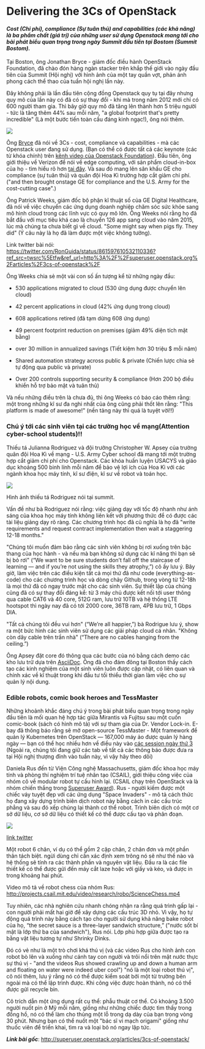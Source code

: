 # Delivering the 3Cs of OpenStack

#### ***Cost (Chi phí), compliance (Sự tuân thủ) and capabilities (các khả năng) là ba phẩm chất (giá trị) của những user sử dụng Openstack mang tới cho bài phát biểu quan trọng trong ngày Summit đầu tiên tại Bostom (Summit Bostom).*** 

Tại Boston, ông Jonathan Bryce - giám đốc điều hành OpenStack Foundation, đã chào đón hàng ngàn stacker trên khắp thế giới vào ngày đầu tiên của Summit (Hội nghị) với hình ảnh của một tay quần vợt, phản ánh phong cách thể thao của tuần hội nghị lần này. 

Đây không phải là lần đầu tiên cộng đồng Openstack quy tụ tại đây nhưng quy mô của lần này có đã có sự thay đổi - khi mà trong năm 2012 mới chỉ có 600 người tham gia. Thì bây giờ quy mô đã tăng lên thành hơn 5 triệu người - tức là tăng thêm 44% sau mỗi năm, "a global footprint that's pretty incredible" (Là một bước tiến toàn cầu đáng kinh ngạc!), ông nói thêm. 

<img src = "http://imgur.com/e09gXJq.jpg">

Ông [Bryce](https://twitter.com/jbryce) đã nói về 3Cs - cost, compliance và capabilities - mà các Openstack user đang sử dụng. (Bạn có thể có được tất cả các keynote (các từ khóa chính) trên [kênh video của Openstack Foundation](https://www.openstack.org/videos/boston-2017/tracks/keynotes)). Đầu tiên, ông giới thiệu về Verizon để nói về edge computing, với sản phẩm cloud-in-box của họ - tìm hiểu rõ hơn [tại đây](http://superuser.openstack.org/articles/edge-computing-verizon-openstack/). Và sau đó mang lên sân khấu GE cho compliance (sự tuân thủ) và quân đội Hoa Kì trường hợp cắt giảm chi phí. ("and then brought onstage GE for compliance and the U.S. Army for the cost-cutting case".)

Ông Patrick Weeks, giám đốc bộ phận kĩ thuật số của GE Digital Healthcare, đã nói về việc chuyển các ứng dụng doanh nghiệp chăm sóc sức khỏe sang mô hình cloud trong các lĩnh vực có quy mô lớn. Ông Weeks nói rằng họ đã bắt đầu với mục tiêu khá cao là chuyển 126 app sang cloud vào năm 2015, lúc mà chúng ta chưa biết gì về cloud. "Some might say when pigs fly. They did" (Ý câu này là họ đã làm được một việc không tưởng).

Link twitter bài nói: https://twitter.com/RonGuida/status/861597610532110336?ref_src=twsrc%5Etfw&ref_url=http%3A%2F%2Fsuperuser.openstack.org%2Farticles%2F3cs-of-openstack%2F

Ông Weeks chia sẻ một vài con số ấn tượng kể từ những ngày đầu:

- 530 applications migrated to cloud (530 ứng dụng được chuyển lên cloud)

- 42 percent applications in cloud (42% ứng dụng trong cloud)

- 608 applications retired (đã tạm dừng 608 ứng dụng)

- 49 percent footprint reduction on premises (giảm 49% diện tích mặt bằng)

- over 30 million in annualized savings (Tiết kiệm hơn 30 triệu $ mỗi năm)

- Shared automation strategy across public & private (Chiến lược chia sẻ tự động qua public và private)

- Over 200 controls supporting security & compliance (Hơn 200 bộ điều khiển hỗ trợ bảo mật và tuân thủ)

Và nếu những điều trên là chưa đủ, thì ông Weeks có báo cáo thêm rằng: một trong những kĩ sư đa nghi nhất của ông cũng phải thốt lên rằng: "This platform is made of awesome!" (nền tảng này thì quá là tuyệt vời!!)


### Chú ý tới các sinh viên tại các trường học về mạng(Attention cyber-school students)!!

Thiếu tá Julianna Rodriguez và đội trưởng Christopher W. Apsey của trường quân đội Hoa Kì về mạng - U.S. Army Cyber school đã mang tới một trường hợp cắt giảm chi phí cho Openstack. Các khóa huấn luyện USACYS và giáo dục khoảng 500 binh lính mỗi năm để bảo vệ lợi ích của Hoa Kì với các ngành khoa học máy tính, kĩ sư điện, kĩ sư về robot và toán học.

<img src = "http://imgur.com/yTPs2gW.jpg">

Hình ảnh thiếu tá  Rodriguez nói tại summit.

Vấn đề như bà Rodriguez nói rằng: việc giảng dạy với tốc độ nhanh như ánh sáng của khoa học máy tính không liên kết với phương thức để có được các tài liệu giảng dạy rõ ràng. Các chương trình học đã cũ nghĩa là họ đã "write requirements and request contract implementation then wait a staggering 12-18 months."

"Chúng tôi muốn đảm bảo rằng các sinh viên không bị rơi xuống trên bậc thang của học hành - và nếu mà bạn không sử dụng các kĩ năng thì bạn sẽ bị bỏ rơi" (“We want to be sure students don’t fall off the staircase of learning — and if you’re not using the skills they atrophy,”) cô ấy lưu ý. Bây giờ, làm việc trên các điều kiện tất cả mọi thứ đã như code (everything-as-code) cho các chương trình học và dòng chảy Github, trong vòng từ 12-18h là mọi thứ đã có ngay trước mặt cho các sinh viên. Sự thiết lập của chúng cũng đã có sự thay đổi đáng kể: từ 3 máy chủ được kết nối tới user thông qua cable CAT6 và 40 core, 512G ram, lưu trữ 10TB và hệ thống LTE hootspot thì ngày nay đã có tới 2000 core, 36TB ram, 4PB lưu trữ, 1 Gbps DIA. 

"Tất cả chúng tôi đều vui hơn" (“We’re all happier,”) bà Rodrigue lưu ý, show ra một bức hình các sinh viên sử dụng các giải pháp cloud cá nhân. "Không còn dây cable trên trần nhà" (“There are no cables hanging from the ceiling.”)

Ông Apsey đặt core đó thông qua các bước của nó bằng cách demo các kho lưu trữ dựa trên [AsciiDoc](https://en.wikipedia.org/wiki/AsciiDoc). Ông đã cho đám đông tại Boston thấy cách tạo các kinh nghiệm của một sinh viên luôn được cập nhật, có liên quan và chính xác về kĩ thuật trong khi đầu tư tối thiểu thời gian làm việc cho sự quản lý nội dung. 

### Edible robots, comic book heroes and TessMaster

Những khoảnh khắc đáng chú ý trong bài phát biểu quan trọng trong ngày đầu tiên là mối quan hệ hợp tác giữa Mirantis và Fujitsu sau một cuốn comic-book (sách có hình mô tả) với sự tham gia của Dr. Vendor Lock-in. E-bay đã thông báo rằng sẽ mở open-source TessMaster - Một framework để quản lý Kubernetes trên OpenStack — 167,000 máy ảo được quản lý hàng ngày —  bạn có thể học nhiều hơn về điều này vào [các session ngày thứ 3](https://www.openstack.org/summit/boston-2017/summit-schedule/events/18959/declarative-cloud-native-fleet-management-of-kubernetes-clusters-and-beyond-at-ebay?BackURL=https%3A%2F%2Fwww.openstack.org%2Fsummit%2Fboston-2017%2Fsummit-schedule%2Fglobal-search%3Ft%3DeBay%23eventid%3D18959) (Ngoài ra, chúng tôi đang giữ các tab về tất cả các thông báo được đưa ra tại Hội nghị thượng đỉnh vào tuần này, vì vậy hãy theo dõi)

Daniela Rus đến từ Viện Công nghệ Massachusetts, giám đốc khoa học máy tính và phòng thí nghiệm trí tuệ nhân tạo (CSAIL), giới thiệu công việc của nhóm cô  về modular robot tự cấu hình lại. (CSAIL chạy trên OpenStack và là nhóm chiến thắng trong [Superuser Award](http://superuser.openstack.org/articles/boston-superuser-awards-nominee-mit-computer-science-artificial-intelligence-lab/)). Rus - người kiếm được một chiếc váy tuyệt đẹp với các ứng dụng "Space Invaders" - mô tả cách thức họ đang xây dựng trình biên dịch robot này bằng cách in các cấu trúc phẳng và sau đó xếp chúng lại thành cơ thể robot. Trình biên dịch có một cơ sở dữ liệu, cơ sở dữ liệu có thiết kế có thể được cấu tạo và phân đoạn.

<img src = "http://imgur.com/oFJrjf6.jpg">

[link twitter](https://twitter.com/SWDevAngel/status/861601313498550272/photo/1?ref_src=twsrc%5Etfw&ref_url=http%3A%2F%2Fsuperuser.openstack.org%2Farticles%2F3cs-of-openstack%2F)

Một robot 6 chân, ví dụ có thể gồm 2 cặp chân, 2 chân đơn và một phần thân tách biệt. ngừi dùng chỉ cần xác định xem trông nó sẽ như thế nào và  hệ thống sẽ tính ra các thành phần và nguyên vật liệu. Đầu ra là các file thiết kế có thể được gửi đến máy cắt laze hoặc với giấy và kéo, và được in trong khoảng hai phút.

Video mô tả về robot chess của nhóm Rus: http://projects.csail.mit.edu/video/research/robo/ScienceChess.mp4

Tuy nhiên, các nhà nghiên cứu nhanh chóng nhận ra rằng quá trình gấp lại - con người phải mất hai giờ để xây dựng các cấu trúc 3D nhỏ. Vì vậy, họ tự động quá trình này bằng cách tạo cho người sử dụng khả năng bake robot của họ, “the secret sauce is a three-layer sandwich structure,” ("nước sốt bí mật là lớp thứ ba của sandwich"), Rus nói. Lớp phù hợp giữa được tạo ra bằng vật liệu tương tự như Shrinky Dinks.

Đó có vẻ như là một trò chơi khá thú vị (và các video Rus cho hình ảnh con robot bò lên và xuống như cánh tay con người và trôi nổi trên mặt nước thực sự thú vị - "and the videos Rus showed crawling up and down a human arm and floating on water were indeed uber cool") "nó là một loại robot thú vị", cô nói thêm, lưu ý rằng nó có thể được kiểm soát bởi một từ trường bên ngoài mà có thể lập trình được. Khi công việc được hoàn thành, nó có thể được gửi recycle bin.

Cô trích dẫn một ứng dụng rất cụ thể: phẫu thuật cơ thể. Có khoảng 3.500 người nuốt pin ở Mỹ mỗi năm, giống như những chiếc được tìm thấy trong đồng hồ, nó có thể làm cho thủng một lỗ trong dạ dày của bạn trong vòng 30 phút. Nhưng bạn có thể nuốt một "bác sĩ vi mạch origami" giống như thuốc viên để triển khai, tìm ra và loại bỏ nó ngay lập tức.




***Link bài gốc***: http://superuser.openstack.org/articles/3cs-of-openstack/
